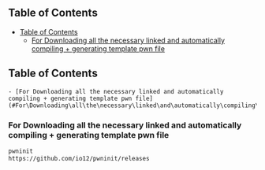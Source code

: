## Table of Contents

  - [Table of Contents](#Table\of\Contents)
    - [For Downloading all the necessary linked and automatically compiling + generating template pwn file](#For\Downloading\all\the\necessary\linked\and\automatically\compiling\+\generating\template\pwn\file)

## Table of Contents

    - [For Downloading all the necessary linked and automatically compiling + generating template pwn file](#For\Downloading\all\the\necessary\linked\and\automatically\compiling\+\generating\template\pwn\file)

### For Downloading all the necessary linked and automatically compiling + generating template pwn file
```bash
pwninit
https://github.com/io12/pwninit/releases
```



